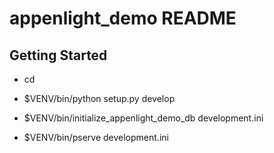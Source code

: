 appenlight_demo README
==================

Getting Started
---------------

- cd <directory containing this file>

- $VENV/bin/python setup.py develop

- $VENV/bin/initialize_appenlight_demo_db development.ini

- $VENV/bin/pserve development.ini


